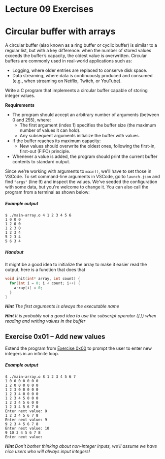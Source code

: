 # Lecture 09 Exercises

# Circular buffer with arrays
A circular buffer (also known as a ring buffer or cyclic buffer) is similar to a regular list, but with a key difference: when the number of stored values exceeds the buffer’s capacity, the oldest value is overwritten. Circular buffers are commonly used in real-world applications such as:
- Logging, where older entries are replaced to conserve disk space.
- Data streaming, where data is continuously produced and consumed (e.g., when streaming on Netflix, Twitch, or YouTube).

Write a C program that implements a circular buffer capable of storing integer values.

**Requirements**
- The program should accept an arbitrary number of arguments (between 0 and 255), where:
  - The first argument (index 1) specifies the buffer size (the maximum number of values it can hold).
  - Any subsequent arguments initialize the buffer with values.
- If the buffer reaches its maximum capacity:
  - New values should overwrite the oldest ones, following the first-in, first-out (FIFO) principle.
- Whenever a value is added, the program should print the current buffer contents to standard output.

Since we're working with arguments to `main()`, we'll have to set those in VSCode. To set command-line arguments in VSCode, go to `launch.json` and find `"args"` (line 9) and inspect the values. We've seeded the configuration with some data, but you're welcome to change it. You can also call the program from a terminal as shown below:

##### Example output
```
$ ./main-array.o 4 1 2 3 4 5 6
1 0 0 0
1 2 0 0
1 2 3 0
1 2 3 4
5 2 3 4
5 6 3 4
```

##### Handout
It might be a good idea to initialize the array to make it easier read the output, here is a function that does that
```c
void init(int* array, int count) {
  for(int i = 0; i < count; i++) {
    array[i] = 0;
  }
}
```

_**Hint** The first arguments is always the executable name_

_**Hint** It is probably not a good idea to use the subscript operator (`[]`) when reading and writing values in the buffer_

## Exercise 0x01 – Add new values
Extend the program from [Exercise 0x00](#exercise-0x00-circular-buffer-with-arrays) to prompt the user to enter new integers in an infinite loop.

##### Example output
```
$ ./main-array.o 8 1 2 3 4 5 6 7     
1 0 0 0 0 0 0 0 
1 2 0 0 0 0 0 0 
1 2 3 0 0 0 0 0 
1 2 3 4 0 0 0 0 
1 2 3 4 5 0 0 0 
1 2 3 4 5 6 0 0 
1 2 3 4 5 6 7 0 
Enter next value: 8
1 2 3 4 5 6 7 8 
Enter next value: 9
9 2 3 4 5 6 7 8 
Enter next value: 10
9 10 3 4 5 6 7 8 
Enter next value: 
```

_**Hint** Don't bother thinking about non-integer inputs, we'll assume we have nice users who will always input integers!_